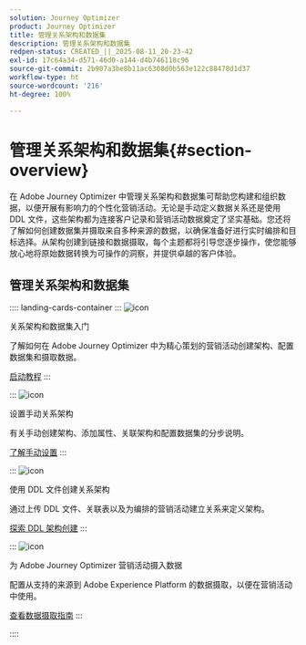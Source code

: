 ```yaml
---
solution: Journey Optimizer
product: Journey Optimizer
title: 管理关系架构和数据集
description: 管理关系架构和数据集
redpen-status: CREATED_||_2025-08-11_20-23-42
exl-id: 17c64a34-d571-46d0-a144-d4b746118c96
source-git-commit: 2b907a3be8b11ac6308d0b563e122c88478d1d37
workflow-type: ht
source-wordcount: '216'
ht-degree: 100%

---
```


# 管理关系架构和数据集{#section-overview}

在 Adobe Journey Optimizer 中管理关系架构和数据集可帮助您构建和组织数据，以便开展有影响力的个性化营销活动。无论是手动定义数据关系还是使用 DDL 文件，这些架构都为连接客户记录和营销活动数据奠定了坚实基础。您还将了解如何创建数据集并摄取来自多种来源的数据，以确保准备好进行实时编排和目标选择。从架构创建到链接和数据摄取，每个主题都将引导您逐步操作，使您能够放心地将原始数据转换为可操作的洞察，并提供卓越的客户体验。

## 管理关系架构和数据集

:::: landing-cards-container
:::
![icon](https://cdn.experienceleague.adobe.com/icons/circle-play.svg?lang=zh-Hans)

关系架构和数据集入门

了解如何在 Adobe Journey Optimizer 中为精心策划的营销活动创建架构、配置数据集和摄取数据。

[启动教程](../using/orchestrated/gs-schemas.md)
:::

:::
![icon](https://cdn.experienceleague.adobe.com/icons/list-check.svg?lang=zh-Hans)

设置手动关系架构

有关手动创建架构、添加属性、关联架构和配置数据集的分步说明。

[了解手动设置](../using/orchestrated/manual-schema.md)
:::

:::
![icon](https://cdn.experienceleague.adobe.com/icons/code-branch.svg?lang=zh-Hans)

使用 DDL 文件创建关系架构

通过上传 DDL 文件、关联表以及为编排的营销活动建立关系来定义架构。

[探索 DDL 架构创建](../using/orchestrated/file-upload-schema.md)
:::

:::
![icon](https://cdn.experienceleague.adobe.com/icons/gear.svg?lang=zh-Hans)

为 Adobe Journey Optimizer 营销活动摄入数据

配置从支持的来源到 Adobe Experience Platform 的数据摄取，以便在营销活动中使用。

[查看数据摄取指南](../using/orchestrated/ingest-data.md)
:::

::::
